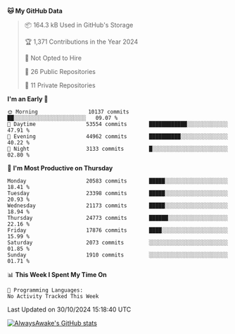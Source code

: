 <!--START_SECTION:waka-->
**🐱 My GitHub Data** 

> 📦 164.3 kB Used in GitHub's Storage 
 > 
> 🏆 1,371 Contributions in the Year 2024
 > 
> 🚫 Not Opted to Hire
 > 
> 📜 26 Public Repositories 
 > 
> 🔑 11 Private Repositories 
 > 
**I'm an Early 🐤** 

```text
🌞 Morning                10137 commits       ██░░░░░░░░░░░░░░░░░░░░░░░   09.07 % 
🌆 Daytime                53554 commits       ████████████░░░░░░░░░░░░░   47.91 % 
🌃 Evening                44962 commits       ██████████░░░░░░░░░░░░░░░   40.22 % 
🌙 Night                  3133 commits        █░░░░░░░░░░░░░░░░░░░░░░░░   02.80 % 
```
📅 **I'm Most Productive on Thursday** 

```text
Monday                   20583 commits       █████░░░░░░░░░░░░░░░░░░░░   18.41 % 
Tuesday                  23398 commits       █████░░░░░░░░░░░░░░░░░░░░   20.93 % 
Wednesday                21173 commits       █████░░░░░░░░░░░░░░░░░░░░   18.94 % 
Thursday                 24773 commits       ██████░░░░░░░░░░░░░░░░░░░   22.16 % 
Friday                   17876 commits       ████░░░░░░░░░░░░░░░░░░░░░   15.99 % 
Saturday                 2073 commits        ░░░░░░░░░░░░░░░░░░░░░░░░░   01.85 % 
Sunday                   1910 commits        ░░░░░░░░░░░░░░░░░░░░░░░░░   01.71 % 
```


📊 **This Week I Spent My Time On** 

```text
💬 Programming Languages: 
No Activity Tracked This Week
```


 Last Updated on 30/10/2024 15:18:40 UTC
<!--END_SECTION:waka-->

[![AlwaysAwake's GitHub stats](https://github-readme-stats.vercel.app/api?username=AlwaysAwake&show_icons=true&theme=github_dark&count_private=true)](https://github.com/AlwaysAwake/AlwaysAwake)
